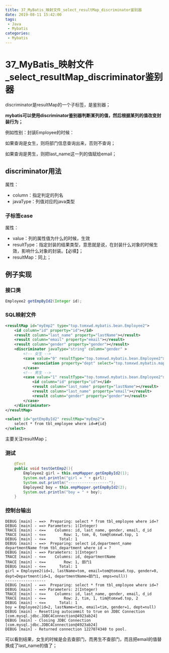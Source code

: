 ```yaml
---
title: 37_MyBatis_映射文件_select_resultMap_discriminator鉴别器
date: 2019-08-11 15:42:00
tags: 
 - Java
 - Mybatis
categories:
 - Mybatis
---
```


# 37_MyBatis\_映射文件_select_resultMap_discriminator鉴别器

discriminator是resultMap的一个子标签，是鉴别器；

**mybatis可以使用discriminator鉴别器判断某列的值，然后根据某列的值改变封装行为；**

例如性别：封装Employee的时候：

如果查询是女生，则将部门信息查询出来，否则不查询；

如果查询是男生，则把last_name这一列的值赋给email；



## discriminator用法

属性：

- column：指定判定的列名
- javaType：列值对应的java类型

### 子标签case

属性：

- value：列的属性值为什么的时候，生效
- resultType：指定封装的结果类型，意思就是说，在封装什么对象的时候生效，影响什么对象的封装。【必填】；
- resultMap：同上；



## 例子实现

### 接口类

```java
Employee2 getEmpById2(Integer id);
```



### SQL映射文件

```xml
<resultMap id="myEmp2" type="top.tomxwd.mybatis.bean.Employee2">
    <id column="id" property="id"></id>
    <result column="last_name" property="lastName"></result>
    <result column="email" property="email"></result>
    <result column="gender" property="gender"></result>
    <discriminator javaType="string" column="gender" >
        <!-- 女生 -->
        <case value="0" resultType="top.tomxwd.mybatis.bean.Employee2">
            <association property="dept" select="top.tomxwd.mybatis.mapper.DepartmentMapper.getDeptById" column="d_id"></association>
        </case>
        <!-- 男生 -->
        <case value="1" resultType="top.tomxwd.mybatis.bean.Employee2">
            <id column="id" property="id"></id>
            <result column="last_name" property="lastName"></result>
            <result column="last_name" property="email"></result>
            <result column="gender" property="gender"></result>
        </case>
    </discriminator>
</resultMap>

<select id="getEmpById2" resultMap="myEmp2">
    select * from tbl_employee where id=#{id}
</select>
```

主要关注resultMap；



### 测试

```java
    @Test
    public void testGetEmp2(){
        Employee2 girl = this.empMapper.getEmpById2(1);
        System.out.println("girl = " + girl);
        System.out.println("------------------");
        Employee2 boy = this.empMapper.getEmpById2(2);
        System.out.println("boy = " + boy);
    }
```



### 控制台输出

```
DEBUG [main] - ==>  Preparing: select * from tbl_employee where id=? 
DEBUG [main] - ==> Parameters: 1(Integer)
TRACE [main] - <==    Columns: id, last_name, gender, email, d_id
TRACE [main] - <==        Row: 1, tom, 0, tom@tomxwd.top, 1
DEBUG [main] - <==      Total: 1
DEBUG [main] - ==>  Preparing: select id,department_name departmentName from tbl_department where id = ? 
DEBUG [main] - ==> Parameters: 1(Integer)
TRACE [main] - <==    Columns: id, departmentName
TRACE [main] - <==        Row: 1, 部门1
DEBUG [main] - <==      Total: 1
girl = Employee2(id=1, lastName=tom, email=tom@tomxwd.top, gender=0, dept=Department(id=1, departmentName=部门1, emps=null))
------------------
DEBUG [main] - ==>  Preparing: select * from tbl_employee where id=? 
DEBUG [main] - ==> Parameters: 2(Integer)
TRACE [main] - <==    Columns: id, last_name, gender, email, d_id
TRACE [main] - <==        Row: 2, tim, 1, tim@tomxwd.top, 2
DEBUG [main] - <==      Total: 1
boy = Employee2(id=2, lastName=tim, email=tim, gender=1, dept=null)
DEBUG [main] - Resetting autocommit to true on JDBC Connection [com.mysql.jdbc.JDBC4Connection@4923ab24]
DEBUG [main] - Closing JDBC Connection [com.mysql.jdbc.JDBC4Connection@4923ab24]
DEBUG [main] - Returned connection 1227074340 to pool.
```

可以看到结果，女生的时候是会去查部门，而男生不查部门，而且把email的值替换成了last_name的值了；